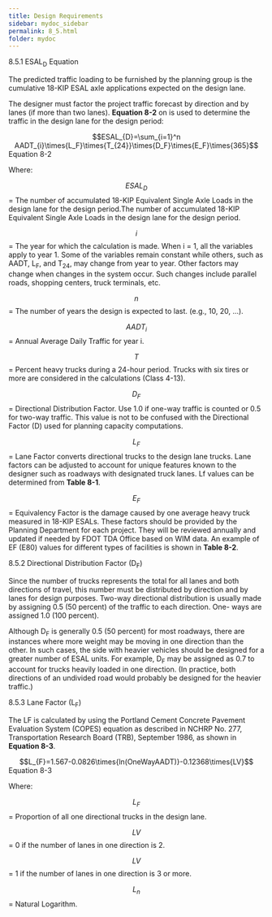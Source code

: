```yaml
---
title: Design Requirements
sidebar: mydoc_sidebar
permalink: 8_5.html
folder: mydoc
---
```


<style>
  div{text-align: justify;}
</style>

<span class="subtitle-3">8.5.1 ESAL<sub>D</sub> Equation</span> 

The predicted traffic loading to be furnished by the planning group is the cumulative 18-KIP ESAL axle applications expected on the design lane.

The designer must factor the project traffic forecast by direction and by lanes (if more than two lanes). <b>Equation 8-2</b> on is used to determine the traffic in the design lane for the design period:

<center>$$ESAL_{D}=\sum_{i=1}^n AADT_{i}\times{L_F}\times{T_{24}}\times{D_F}\times{E_F}\times{365}$$</center>
<div class="italic-grey">Equation 8-2</div>

Where:

$$ESAL_{D}$$ = The number of accumulated 18-KIP Equivalent Single Axle Loads in the design lane for the design period.The number of accumulated 18-KIP Equivalent Single Axle Loads in the design lane for the design period.

$$i$$ =	The year for which the calculation is made. When i = 1, all the variables apply to year 1. Some of the variables remain constant while others, such as AADT, L<sub>F</sub>, and T<sub>24</sub>, may change from year to year. Other factors may change when changes in the system occur. Such changes include parallel roads, shopping centers, truck terminals, etc.

$$n$$ =	The number of years the design is expected to last. (e.g., 10, 20, ...).

$$AADT_i$$ =	Annual Average Daily Traffic for year i.

$$T$$ =	Percent heavy trucks during a 24-hour period. Trucks with six tires or more are considered in the calculations (Class 4-13).

$$D_F$$ =	Directional Distribution Factor. Use 1.0 if one-way traffic is counted or 0.5 for two-way traffic. This value is not to be confused with the Directional Factor (D) used for planning capacity computations.

$$L_F$$ =	Lane Factor converts directional trucks to the design lane trucks. Lane factors can be adjusted to account for unique features known to the designer such as roadways with designated truck lanes. Lf values can be determined from <b>Table 8-1</b>.

$$E_F$$ =	Equivalency Factor is the damage caused by one average heavy truck measured in 18-KIP ESALs. These factors should be provided by the Planning Department for each project. They will be reviewed annually and updated if needed by FDOT TDA Office based on WIM data. An example of EF (E80) values for different types of facilities is shown in <b>Table 8-2</b>.


<span class="subtitle-3">8.5.2 Directional Distribution Factor (D<sub>F</sub>)</span> 

Since the number of trucks represents the total for all lanes and both directions of travel, this number must be distributed by direction and by lanes for design purposes. Two-way directional distribution is usually made by assigning 0.5 (50 percent) of the traffic to each direction. One- ways are assigned 1.0 (100 percent).

Although D<sub>F</sub> is generally 0.5 (50 percent) for most roadways, there are instances where more weight may be moving in one direction than the other. In such cases, the side with heavier vehicles should be designed for a greater number of ESAL units. For example, D<sub>F</sub> may be assigned as 0.7 to account for trucks heavily loaded in one direction. (In practice, both directions of an undivided road would probably be designed for the heavier traffic.)

<span class="subtitle-3">8.5.3 Lane Factor (L<sub>F</sub>)</span>

The LF is calculated by using the Portland Cement Concrete Pavement Evaluation System (COPES) equation as described in NCHRP No. 277, Transportation Research Board (TRB), September 1986, as shown in <b>Equation 8-3</b>.

<center>$$L_{F}=1.567-0.0826\times{ln(OneWayAADT)}-0.12368\times{LV}$$</center>
<div class="italic-grey">Equation 8-3</div>

Where:

$$L_F$$ = Proportion of all one directional trucks in the design lane.

$$LV$$ = 0 if the number of lanes in one direction is 2.

$$LV$$ = 1 if the number of lanes in one direction is 3 or more.

$$L_n$$ = Natural Logarithm.
